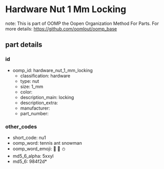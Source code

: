 # Hardware Nut 1 Mm Locking  

note: This is part of OOMP the Oopen Organization Method For Parts. For more details: https://github.com/oomlout/oomp_base

##  part details





### id
* oomp_id: hardware_nut_1_mm_locking
  * classification: hardware
  * type: nut
  * size: 1_mm
  * color: 
  * description_main: locking
  * description_extra: 
  * manufacturer: 
  * part_number: 

### other_codes
* short_code: nu1
* oomp_word: tennis ant snowman
* oomp_word_emoji: :tennis: :ant: :snowman:
* md5_6_alpha: 5xxyl
* md5_6: 984f2d* 